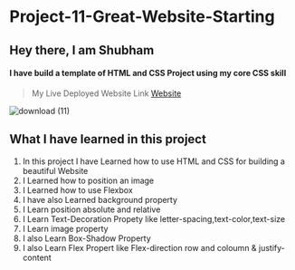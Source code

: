 # Project-11-Great-Website-Starting

## Hey there, I am Shubham

#### I have build a template of HTML and CSS Project using my core CSS skill

> My Live Deployed Website Link [Website](https://lucent-gumdrop-699ce4.netlify.app)  

![download (11)](https://user-images.githubusercontent.com/101961231/182020606-4333d215-0026-4862-a81d-500ea956b0ab.png)

 ## What I have learned in this project

1. In this project I have Learned how to use HTML and CSS for building a beautiful Website  
2. I Learned how to position an image   
3. I Learned how to use Flexbox  
4. I have also Learned background property  
5. I Learn position absolute and relative  
6. I Learn Text-Decoration Propety like letter-spacing,text-color,text-size  
7. I Learn image property  
8. I also Learn Box-Shadow Property  
9. I also Learn Flex Propert like Flex-direction row and coloumn & justify-content